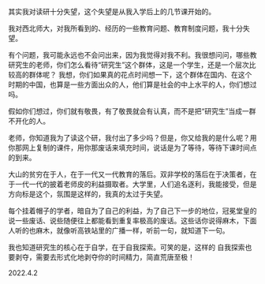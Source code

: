 其实我对读研十分失望，这个失望是从我入学后上的几节课开始的。

我对西北师大，对我所看到的、经历的一些教育问题、教育制度问题，我十分失望。

有个问题，我可能永远也不会问出来，因为我觉得对我不利。我很想问问，哪些教研究生的老师，你们怎么看待“研究生”这个群体，这是一个学生，还是一个层次比较高的群体呢？ 我想，你们如果真的花点时间想一下，这个群体在国内、在这个时期的中国，也算是一些方面出众的人，他们算是社会的中上水平的人，你们想过吗。

假如你们想过，你们就有敬畏，有了敬畏就会有认真，而不是把“研究生”当成一群不开化的人。

老师，你知道我为了读这个研，我付出了多少吗？但是，你又给我的是什么呢？用你那网上复制的课件，用你那废话来填充时间，说话是为了等待，等待下课时间点的到来。

大山的贫穷在于人，在于一代又一代教育的落后。双非学校的落后在于决策者，在于一代一代的披着老师皮的利益摄取者。大学里，人们追名逐利，我能接受，但是方向标是这个，氛围是这样的，我真的太过于失望。

每个挂着帽子的学者，暗自为了自己的利益，为了自己下一步的地位，冠冕堂皇的说一些废话、说些随便往上都能看到重复率极高的废话。这些话你说得麻木，下面人听的也麻木，就像听高铁站里的广播一样，听前一句，就知道下一句。

我也知道研究生的核心在于自学，在于自我探索。可笑的是，这样的 自我探索也要剥夺，需要去形式化地剥夺你的时间精力，简直荒唐至极！

2022.4.2
